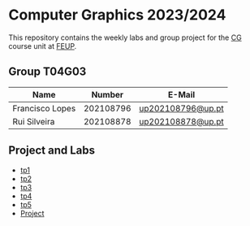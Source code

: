 # Computer Graphics 2023/2024

This repository contains the weekly labs and group project for the [CG](https://sigarra.up.pt/feup/pt/ucurr_geral.ficha_uc_view?pv_ocorrencia_id=520332) course unit at [FEUP](https://sigarra.up.pt/feup/pt/web_page.inicial).

## Group T04G03
| Name             | Number    | E-Mail             |
| ---------------- | --------- | ------------------ |
| Francisco Lopes  | 202108796 | up202108796@up.pt  |
| Rui Silveira     | 202108878 | up202108878@up.pt  |

## Project and Labs

  - [tp1](tp1/README.md)
  - [tp2](tp2/README.md)
  - [tp3](tp3/README.md)
  - [tp4](tp4/README.md)
  - [tp5](tp5/README.md)
  - [Project](project/README.md)
